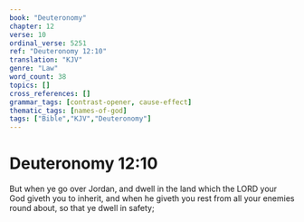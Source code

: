 ```yaml
---
book: "Deuteronomy"
chapter: 12
verse: 10
ordinal_verse: 5251
ref: "Deuteronomy 12:10"
translation: "KJV"
genre: "Law"
word_count: 38
topics: []
cross_references: []
grammar_tags: [contrast-opener, cause-effect]
thematic_tags: [names-of-god]
tags: ["Bible","KJV","Deuteronomy"]
---
```


# Deuteronomy 12:10

But when ye go over Jordan, and dwell in the land which the LORD your God giveth you to inherit, and when he giveth you rest from all your enemies round about, so that ye dwell in safety;
